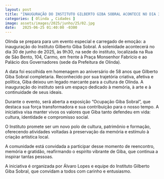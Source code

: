 ```yaml
---
layout: post
title: "INAUGURAÇÃO DO INSTITUTO GILBERTO GIBA SOBRAL ACONTECE NO DIA 30 DE JUNHO"
categories: [ Olinda , Cidades ]
image: assets/images/2025/junho/25/02.jpg
date:   2025-06-25 01:40:00 -0300
---
```

Olinda se prepara para um evento especial e carregado de emoção: a inauguração do Instituto Gilberto Giba Sobral. A solenidade acontecerá no dia 30 de junho de 2025, às 9h30, na sede do instituto, localizada na Rua de São Bento, 104, Carmo, em frente à Praça Monsenhor Fabrício e ao Palácio dos Governadores (sede da Prefeitura de Olinda).

A data foi escolhida em homenagem ao aniversário de 58 anos que Gilberto Giba Sobral completaria. Reconhecido por sua trajetória criativa, afetiva e política, Giba deixou um legado marcante para a cultura de Olinda. A inauguração do instituto será um espaço dedicado à memória, à arte e à continuidade de seus ideais.

Durante o evento, será aberta a exposição “Ocupação Giba Sobral”, que destaca sua força transformadora e sua contribuição para o nosso tempo. A iniciativa visa manter vivos os valores que Giba tanto defendeu em vida: cultura, identidade e compromisso social.

O Instituto promete ser um novo polo de cultura, patrimônio e formação, oferecendo atividades voltadas à preservação da memória e estímulo à criação artística local.

A comunidade está convidada a participar desse momento de reencontro, memória e gratidão, reafirmando o espírito vibrante de Giba, que continua a inspirar tantas pessoas.

A iniciativa é organizada por Álvaro Lopes e equipe do Instituto Gilberto Giba Sobral, que convidam a todos com carinho e entusiasmo.
